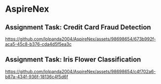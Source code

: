 # AspireNex

## Assignment Task: Credit Card Fraud Detection

https://github.com/lolpanda2004/AspireNex/assets/98698654/673b992f-aca5-45c8-b376-cda4d5f5ea3c



## Assignment Task: Iris Flower Classification

https://github.com/lolpanda2004/AspireNex/assets/98698654/c4f702a6-b87a-434f-936f-18136c4f5d6f

